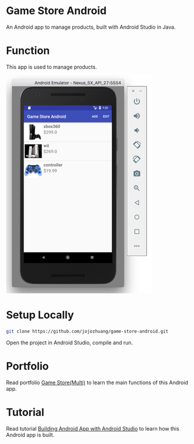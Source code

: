 # Game Store Android
An Android app to manage products, built with Android Studio in Java.

# Function
This app is used to manage products.

<kbd><img src="/public/android_native_emulator.png" width="400px"></kbd>

# Setup Locally
```bash
git clone https://github.com/jojozhuang/game-store-android.git
```
Open the project in Android Studio, compile and run.

# Portfolio
Read portfolio [Game Store(Multi)](https://jojozhuang.github.io/portfolio/game-store-multi/) to learn the main functions of this Android app.

# Tutorial
Read tutorial [Building Android App with Android Studio](https://jojozhuang.github.io/tutorial/mobile/building-android-app-with-android-studio/) to learn how this Android app is built.
